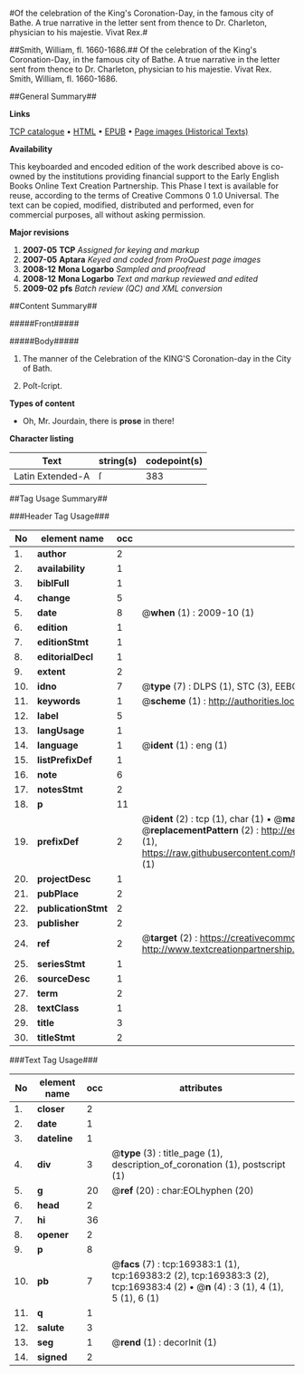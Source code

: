 #Of the celebration of the King's Coronation-Day, in the famous city of Bathe. A true narrative in the letter sent from thence to Dr. Charleton, physician to his majestie. Vivat Rex.#

##Smith, William, fl. 1660-1686.##
Of the celebration of the King's Coronation-Day, in the famous city of Bathe. A true narrative in the letter sent from thence to Dr. Charleton, physician to his majestie. Vivat Rex.
Smith, William, fl. 1660-1686.

##General Summary##

**Links**

[TCP catalogue](http://www.ota.ox.ac.uk/tcp/)  • 
[HTML](http://tei.it.ox.ac.uk/tcp/Texts-HTML/free/A93/A93418.html)  • 
[EPUB](http://tei.it.ox.ac.uk/tcp/Texts-EPUB/free/A93/A93418.epub) • 
[Page images (Historical Texts)](https://data.historicaltexts.jisc.ac.uk/view?pubId=eebo-99867506e&pageId=eebo-99867506e-169383-1)

**Availability**

This keyboarded and encoded edition of the
	       work described above is co-owned by the institutions
	       providing financial support to the Early English Books
	       Online Text Creation Partnership. This Phase I text is
	       available for reuse, according to the terms of Creative
	       Commons 0 1.0 Universal. The text can be copied,
	       modified, distributed and performed, even for
	       commercial purposes, all without asking permission.

**Major revisions**

1. __2007-05__ __TCP__ *Assigned for keying and markup*
1. __2007-05__ __Aptara__ *Keyed and coded from ProQuest page images*
1. __2008-12__ __Mona Logarbo__ *Sampled and proofread*
1. __2008-12__ __Mona Logarbo__ *Text and markup reviewed and edited*
1. __2009-02__ __pfs__ *Batch review (QC) and XML conversion*

##Content Summary##

#####Front#####

#####Body#####

1. The manner of the Celebration of the
KING'S Coronation-day in
the City of Bath.

1. Poſt-ſcript.

**Types of content**

  * Oh, Mr. Jourdain, there is **prose** in there!

**Character listing**


|Text|string(s)|codepoint(s)|
|---|---|---|
|Latin Extended-A|ſ|383|

##Tag Usage Summary##

###Header Tag Usage###

|No|element name|occ|attributes|
|---|---|---|---|
|1.|__author__|2||
|2.|__availability__|1||
|3.|__biblFull__|1||
|4.|__change__|5||
|5.|__date__|8| @__when__ (1) : 2009-10 (1)|
|6.|__edition__|1||
|7.|__editionStmt__|1||
|8.|__editorialDecl__|1||
|9.|__extent__|2||
|10.|__idno__|7| @__type__ (7) : DLPS (1), STC (3), EEBO-CITATION (1), PROQUEST (1), VID (1)|
|11.|__keywords__|1| @__scheme__ (1) : http://authorities.loc.gov/ (1)|
|12.|__label__|5||
|13.|__langUsage__|1||
|14.|__language__|1| @__ident__ (1) : eng (1)|
|15.|__listPrefixDef__|1||
|16.|__note__|6||
|17.|__notesStmt__|2||
|18.|__p__|11||
|19.|__prefixDef__|2| @__ident__ (2) : tcp (1), char (1)  •  @__matchPattern__ (2) : ([0-9\-]+):([0-9IVX]+) (1), (.+) (1)  •  @__replacementPattern__ (2) : http://eebo.chadwyck.com/downloadtiff?vid=$1&page=$2 (1), https://raw.githubusercontent.com/textcreationpartnership/Texts/master/tcpchars.xml#$1 (1)|
|20.|__projectDesc__|1||
|21.|__pubPlace__|2||
|22.|__publicationStmt__|2||
|23.|__publisher__|2||
|24.|__ref__|2| @__target__ (2) : https://creativecommons.org/publicdomain/zero/1.0/ (1), http://www.textcreationpartnership.org/docs/. (1)|
|25.|__seriesStmt__|1||
|26.|__sourceDesc__|1||
|27.|__term__|2||
|28.|__textClass__|1||
|29.|__title__|3||
|30.|__titleStmt__|2||


###Text Tag Usage###

|No|element name|occ|attributes|
|---|---|---|---|
|1.|__closer__|2||
|2.|__date__|1||
|3.|__dateline__|1||
|4.|__div__|3| @__type__ (3) : title_page (1), description_of_coronation (1), postscript (1)|
|5.|__g__|20| @__ref__ (20) : char:EOLhyphen (20)|
|6.|__head__|2||
|7.|__hi__|36||
|8.|__opener__|2||
|9.|__p__|8||
|10.|__pb__|7| @__facs__ (7) : tcp:169383:1 (1), tcp:169383:2 (2), tcp:169383:3 (2), tcp:169383:4 (2)  •  @__n__ (4) : 3 (1), 4 (1), 5 (1), 6 (1)|
|11.|__q__|1||
|12.|__salute__|3||
|13.|__seg__|1| @__rend__ (1) : decorInit (1)|
|14.|__signed__|2||
